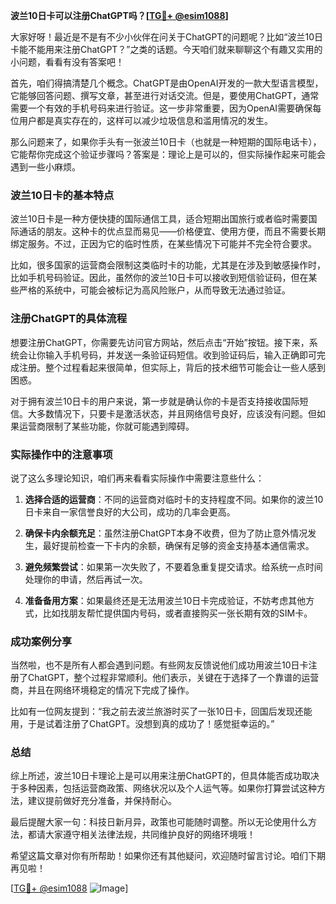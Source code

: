 **波兰10日卡可以注册ChatGPT吗？[[TG💪+ @esim1088](https://t.me/s/esim1088)]**

大家好呀！最近是不是有不少小伙伴在问关于ChatGPT的问题呢？比如“波兰10日卡能不能用来注册ChatGPT？”之类的话题。今天咱们就来聊聊这个有趣又实用的小问题，看看有没有答案吧！

首先，咱们得搞清楚几个概念。ChatGPT是由OpenAI开发的一款大型语言模型，它能够回答问题、撰写文章，甚至进行对话交流。但是，要使用ChatGPT，通常需要一个有效的手机号码来进行验证。这一步非常重要，因为OpenAI需要确保每位用户都是真实存在的，这样可以减少垃圾信息和滥用情况的发生。

那么问题来了，如果你手头有一张波兰10日卡（也就是一种短期的国际电话卡），它能帮你完成这个验证步骤吗？答案是：理论上是可以的，但实际操作起来可能会遇到一些小麻烦。

### 波兰10日卡的基本特点

波兰10日卡是一种方便快捷的国际通信工具，适合短期出国旅行或者临时需要国际通话的朋友。这种卡的优点显而易见——价格便宜、使用方便，而且不需要长期绑定服务。不过，正因为它的临时性质，在某些情况下可能并不完全符合要求。

比如，很多国家的运营商会限制这类临时卡的功能，尤其是在涉及到敏感操作时，比如手机号码验证。因此，虽然你的波兰10日卡可以接收到短信验证码，但在某些严格的系统中，可能会被标记为高风险账户，从而导致无法通过验证。

### 注册ChatGPT的具体流程

想要注册ChatGPT，你需要先访问官方网站，然后点击“开始”按钮。接下来，系统会让你输入手机号码，并发送一条验证码短信。收到验证码后，输入正确即可完成注册。整个过程看起来很简单，但实际上，背后的技术细节可能会让一些人感到困惑。

对于拥有波兰10日卡的用户来说，第一步就是确认你的卡是否支持接收国际短信。大多数情况下，只要卡是激活状态，并且网络信号良好，应该没有问题。但如果运营商限制了某些功能，你就可能遇到障碍。

### 实际操作中的注意事项

说了这么多理论知识，咱们再来看看实际操作中需要注意些什么：

1. **选择合适的运营商**：不同的运营商对临时卡的支持程度不同。如果你的波兰10日卡来自一家信誉良好的大公司，成功的几率会更高。
   
2. **确保卡内余额充足**：虽然注册ChatGPT本身不收费，但为了防止意外情况发生，最好提前检查一下卡内的余额，确保有足够的资金支持基本通信需求。

3. **避免频繁尝试**：如果第一次失败了，不要着急重复提交请求。给系统一点时间处理你的申请，然后再试一次。

4. **准备备用方案**：如果最终还是无法用波兰10日卡完成验证，不妨考虑其他方式，比如找朋友帮忙提供国内号码，或者直接购买一张长期有效的SIM卡。

### 成功案例分享

当然啦，也不是所有人都会遇到问题。有些网友反馈说他们成功用波兰10日卡注册了ChatGPT，整个过程非常顺利。他们表示，关键在于选择了一个靠谱的运营商，并且在网络环境稳定的情况下完成了操作。

比如有一位网友提到：“我之前去波兰旅游时买了一张10日卡，回国后发现还能用，于是试着注册了ChatGPT。没想到真的成功了！感觉挺幸运的。”

### 总结

综上所述，波兰10日卡理论上是可以用来注册ChatGPT的，但具体能否成功取决于多种因素，包括运营商政策、网络状况以及个人运气等。如果你打算尝试这种方法，建议提前做好充分准备，并保持耐心。

最后提醒大家一句：科技日新月异，政策也可能随时调整。所以无论使用什么方法，都请大家遵守相关法律法规，共同维护良好的网络环境哦！

希望这篇文章对你有所帮助！如果你还有其他疑问，欢迎随时留言讨论。咱们下期再见啦！

[[TG💪+ @esim1088](https://t.me/s/esim1088) ![Image](https://i.postimg.cc/4NQfJmqS/Snipaste-2025-05-13-00-14-12.png)]